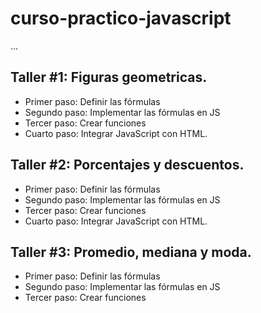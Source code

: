 # curso-practico-javascript

...

## Taller #1: Figuras geometricas.

- Primer paso: Definir las fórmulas
- Segundo paso: Implementar las fórmulas en JS
- Tercer paso: Crear funciones
- Cuarto paso: Integrar JavaScript con HTML.

## Taller #2: Porcentajes y descuentos.

- Primer paso: Definir las fórmulas
- Segundo paso: Implementar las fórmulas en JS
- Tercer paso: Crear funciones
- Cuarto paso: Integrar JavaScript con HTML.

## Taller #3: Promedio, mediana y moda.

- Primer paso: Definir las fórmulas
- Segundo paso: Implementar las fórmulas en JS
- Tercer paso: Crear funciones
